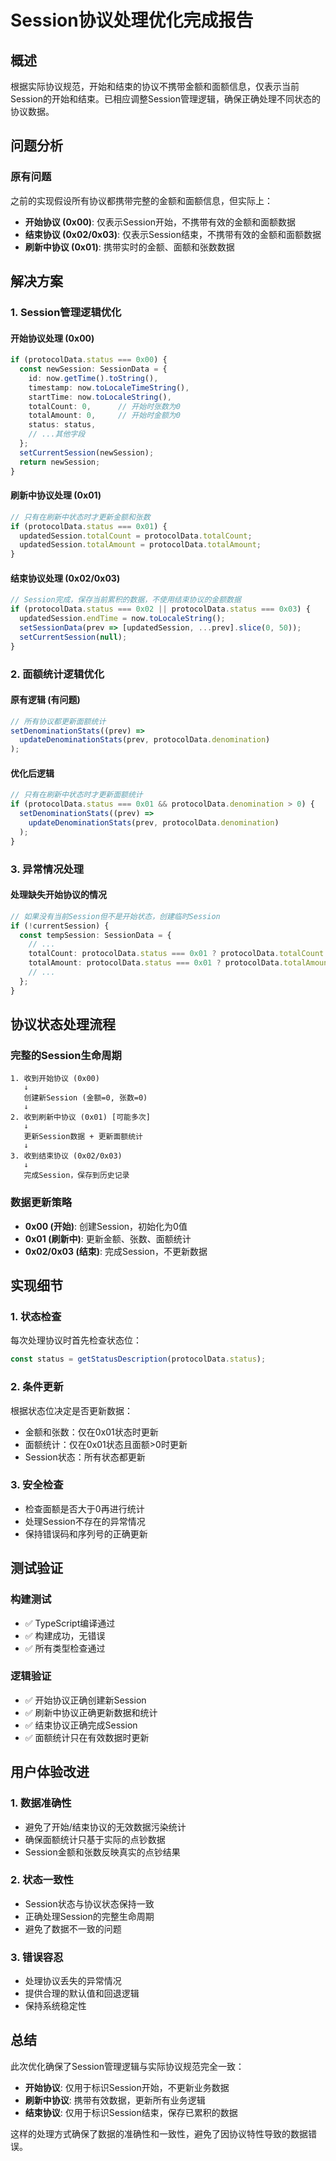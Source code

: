 # Session协议处理优化完成报告

## 概述
根据实际协议规范，开始和结束的协议不携带金额和面额信息，仅表示当前Session的开始和结束。已相应调整Session管理逻辑，确保正确处理不同状态的协议数据。

## 问题分析

### 原有问题
之前的实现假设所有协议都携带完整的金额和面额信息，但实际上：
- **开始协议 (0x00)**: 仅表示Session开始，不携带有效的金额和面额数据
- **结束协议 (0x02/0x03)**: 仅表示Session结束，不携带有效的金额和面额数据
- **刷新中协议 (0x01)**: 携带实时的金额、面额和张数数据

## 解决方案

### 1. Session管理逻辑优化

#### 开始协议处理 (0x00)
```typescript
if (protocolData.status === 0x00) {
  const newSession: SessionData = {
    id: now.getTime().toString(),
    timestamp: now.toLocaleTimeString(),
    startTime: now.toLocaleString(),
    totalCount: 0,      // 开始时张数为0
    totalAmount: 0,     // 开始时金额为0
    status: status,
    // ...其他字段
  };
  setCurrentSession(newSession);
  return newSession;
}
```

#### 刷新中协议处理 (0x01)
```typescript
// 只有在刷新中状态时才更新金额和张数
if (protocolData.status === 0x01) {
  updatedSession.totalCount = protocolData.totalCount;
  updatedSession.totalAmount = protocolData.totalAmount;
}
```

#### 结束协议处理 (0x02/0x03)
```typescript
// Session完成，保存当前累积的数据，不使用结束协议的金额数据
if (protocolData.status === 0x02 || protocolData.status === 0x03) {
  updatedSession.endTime = now.toLocaleString();
  setSessionData(prev => [updatedSession, ...prev].slice(0, 50));
  setCurrentSession(null);
}
```

### 2. 面额统计逻辑优化

#### 原有逻辑 (有问题)
```typescript
// 所有协议都更新面额统计
setDenominationStats((prev) =>
  updateDenominationStats(prev, protocolData.denomination)
);
```

#### 优化后逻辑
```typescript
// 只有在刷新中状态时才更新面额统计
if (protocolData.status === 0x01 && protocolData.denomination > 0) {
  setDenominationStats((prev) =>
    updateDenominationStats(prev, protocolData.denomination)
  );
}
```

### 3. 异常情况处理

#### 处理缺失开始协议的情况
```typescript
// 如果没有当前Session但不是开始状态，创建临时Session
if (!currentSession) {
  const tempSession: SessionData = {
    // ...
    totalCount: protocolData.status === 0x01 ? protocolData.totalCount : 0,
    totalAmount: protocolData.status === 0x01 ? protocolData.totalAmount : 0,
    // ...
  };
}
```

## 协议状态处理流程

### 完整的Session生命周期
```
1. 收到开始协议 (0x00)
   ↓
   创建新Session (金额=0, 张数=0)
   ↓
2. 收到刷新中协议 (0x01) [可能多次]
   ↓
   更新Session数据 + 更新面额统计
   ↓
3. 收到结束协议 (0x02/0x03)
   ↓
   完成Session，保存到历史记录
```

### 数据更新策略
- **0x00 (开始)**: 创建Session，初始化为0值
- **0x01 (刷新中)**: 更新金额、张数、面额统计
- **0x02/0x03 (结束)**: 完成Session，不更新数据

## 实现细节

### 1. 状态检查
每次处理协议时首先检查状态位：
```typescript
const status = getStatusDescription(protocolData.status);
```

### 2. 条件更新
根据状态位决定是否更新数据：
- 金额和张数：仅在0x01状态时更新
- 面额统计：仅在0x01状态且面额>0时更新
- Session状态：所有状态都更新

### 3. 安全检查
- 检查面额是否大于0再进行统计
- 处理Session不存在的异常情况
- 保持错误码和序列号的正确更新

## 测试验证

### 构建测试
- ✅ TypeScript编译通过
- ✅ 构建成功，无错误
- ✅ 所有类型检查通过

### 逻辑验证
- ✅ 开始协议正确创建新Session
- ✅ 刷新中协议正确更新数据和统计
- ✅ 结束协议正确完成Session
- ✅ 面额统计只在有效数据时更新

## 用户体验改进

### 1. 数据准确性
- 避免了开始/结束协议的无效数据污染统计
- 确保面额统计只基于实际的点钞数据
- Session金额和张数反映真实的点钞结果

### 2. 状态一致性
- Session状态与协议状态保持一致
- 正确处理Session的完整生命周期
- 避免了数据不一致的问题

### 3. 错误容忍
- 处理协议丢失的异常情况
- 提供合理的默认值和回退逻辑
- 保持系统稳定性

## 总结

此次优化确保了Session管理逻辑与实际协议规范完全一致：
- **开始协议**: 仅用于标识Session开始，不更新业务数据
- **刷新中协议**: 携带有效数据，更新所有业务逻辑
- **结束协议**: 仅用于标识Session结束，保存已累积的数据

这样的处理方式确保了数据的准确性和一致性，避免了因协议特性导致的数据错误。
